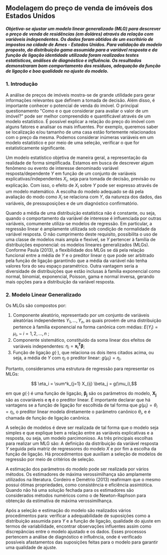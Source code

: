 ## Modelagem do preço de venda de imóveis dos Estados Unidos
##### Objetiva-se ajustar um modelo linear generalizado (MLG) para descrever o preço de venda de residências (em doláres) através da relação com variáveis independentes. Os dados foram obtidos de um escritório de impostos na cidade de Ames - Estados Unidos. Para validação do modelo proposto, da distribuição gama assumida para a variável resposta e da função de ligação identidade utilizada foram realizados testes estatísticos, análises de diagnóstico e influência. Os resultados demonstraram bom comportamento dos resíduos, adequação da função de ligação e boa qualidade no ajuste do modelo. 

### 1. Introdução
A análise de preços de imóveis mostra-se de grande utilidade para gerar informações relevantes que definem a tomada de decisão. Além disso, é importante conhecer o potencial de venda do imóvel. 
O principal questionamento "Como e o que considerar para avaliar o valor de um imóvel?" pode ser melhor compreendido e quantificável através de um modelo estatístico. É possível explicar a relação do preço do imóvel com alguns fatores e analisar os mais influentes. Por exemplo, queremos saber se localização e/ou tamanho de uma casa estão fortemente relacionados com o preço da mesma. Podemos considerar inúmeras variáveis em um modelo estatístico e por meio de uma seleção, verificar o que for estatisticamente significante.

Um modelo estatístico objetiva de maneira geral, a representação da realidade de forma simplificada. Estamos em busca de descrever algum fenômeno ou evento de interesse denominado variável resposta/dependente $Y$ em função de um conjunto de variáveis explicativas/independentes $X_i$,  seja para tomada de decisão, previsão ou explicação. Com isso, o efeito de $X_i$ sobre $Y$ pode ser expresso através de um modelo matemático. A escolha do modelo adequado se dá pela avaliação do modo como $X_i$ se relaciona com $Y$, da natureza dos dados, das variáveis, de pressuposições e de um diagnóstico confirmatório.

Quando a média de uma distribuição estatística não é constante, ou seja, quando o comportamento da variável de interesse é influenciada por outras variáveis, comumente utiliza-se modelos de regressão. Em particular, a regressão linear é amplamente utilizada sob condição de normalidade da variável resposta. O não cumprimento deste requisito, possibilita o uso de uma classe de modelos mais ampla e flexível, se $Y$ pertencer à família de distribuições exponencial: os modelos lineares generalizados (MLGs). 
Conforme Paula (2013), a flexibilidade dos MLGs se dá pela relação funcional entre a média de $Y$ e o preditor linear $\eta$ que pode ser arbitrado pela função de ligação garantindo que a média da variável não tenha valores fora do seu espaço paramétrico. Outra vantagem seria a diversidade de distribuições que estão inclusas à família exponencial como normal, binomial, exponencial, Poisson, gama e normal inversa, gerando mais opções para a distribuição da variável resposta.

### 2. Modelo Linear Generalizado

Os MLGs são compostos por:
1. Componente aleatório, representado por um conjunto de variáveis aleatórias independentes  $Y_1, ..., Y_n$, as quais provém de uma distribuição pertence à família exponencial na forma canônica com médias: $E(Y_i)= \mu_i$, ~ $i=1,2, ..., n$ ;
2. Componente sistemático, constituído da soma linear dos efeitos de variáveis independentes: $\eta_i= \mathbf{x_i^T \beta}$;
3. Função de ligação $g(\cdot)$, que relaciona os dois itens citados acima, ou seja, a média de $Y$ com $\eta_i$ o preditor linear: $g(\mu_i)=\eta_i$.

 
Portanto, consideramos uma estrutura de regressão para representar os MLGs:

$$ \eta_i = \sum^k_{j=1}  X_{ij} \beta_j = g(\mu_i),$$

em que $g(\cdot)$ é uma função de ligação, $\mathbf{\beta_j}$ são os parâmetros do modelo, $\mathbf{X_j}$ são as covariáveis e $\mathbf{\eta}$ é o preditor linear. É importante declarar que há vantagens se a função de ligação for escolhida de tal forma que $g(\mu_i)=\theta_i=\eta_i$, o preditor linear modela diretamente o parâmetro canônico $\theta_i$, e é chamada de função de ligação canônica.

A seleção de modelos é deve ser realizada de tal forma que o modelo seja simples e que explique bem a relação entre as variáveis explicativas e a resposta, ou seja, um modelo parcimonioso. As três principais escolhas para realizar um MLG são: A definição da distribuição da variável resposta $Y$ seguida pela matriz de regressores do modelo $X$ e por fim a escolha da função de ligação. Há procedimentos  que auxiliam a seleção de modelos de regressão por meio de critérios de seleção.

A estimação dos parâmetros do modelo pode ser realizada por vários métodos. Os estimadores de máxima verossimilhança são amplamente utilizados na literatura. Cordeiro e Demétrio (2013) reafirmam que o mesmo possui ótimas propriedades, como consistência e eficiência assintótica.
Quando não há uma solução fechada para os estimadores são considerados métodos numéricos como o de Newton-Raphson para obtenção da estimativa de máxima verossimilhança.


Após a seleção e estimação do modelo são realizados vários procedimentos para: verificar a adequabilidade de suposições como a distribuição assumida para $Y$ e a função de ligação, qualidade do ajuste em termos de variabilidade, encontrar observações influentes assim como discrepâncias entre o modelo ajustado e os dados. Esses processos pertencem a análise de diagnóstico e influência, 
onde é verificado possíveis afastamentos das suposições feitas para o modelo para garantir uma qualidade de ajuste.




